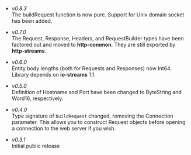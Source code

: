 * _v0.8.3_  
	The buildRequest function is now pure.
	Support for Unix domain socket has been added.

* _v0.7.0_  
	The Request, Response, Headers, and RequestBuilder types have been
	factored out and moved to **http-common**. They are still exported
	by **http-streams**.

* _v0.6.0_  
	Entity body lengths (both for Requests and Responses) now Int64.
	Library depends on **io-streams** 1.1.

* _v0.5.0_  
	Definition of Hostname and Port have been changed to ByteString
	and Word16, respectively.

* _v0.4.0_  
	Type signature of `buildRequest` changed, removing the Connection
	parameter. This allows you to construct Request objects before
	opening a connection to the web server if you wish.

* _v0.3.1_  
	Initial public release

